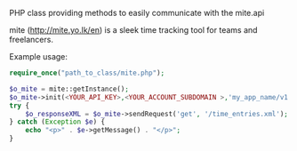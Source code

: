 PHP class providing methods to easily communicate with the mite.api

mite (http://mite.yo.lk/en) is a sleek time tracking tool for teams and freelancers.

Example usage:

````php
require_once("path_to_class/mite.php");

$o_mite = mite::getInstance();
$o_mite->init(<YOUR_API_KEY>,<YOUR_ACCOUNT_SUBDOMAIN >,'my_app_name/v1.2.3');
try {
    $o_responseXML = $o_mite->sendRequest('get', '/time_entries.xml');
} catch (Exception $e) {
    echo "<p>" . $e->getMessage() . "</p>";
}
````
